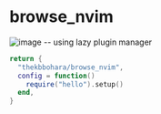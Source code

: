 # browse_nvim
![image](./browse.gif)
-- using lazy plugin manager

```lua
return {
  "thekbbohara/browse_nvim",
  config = function()
	require("hello").setup()
  end,
}

```
